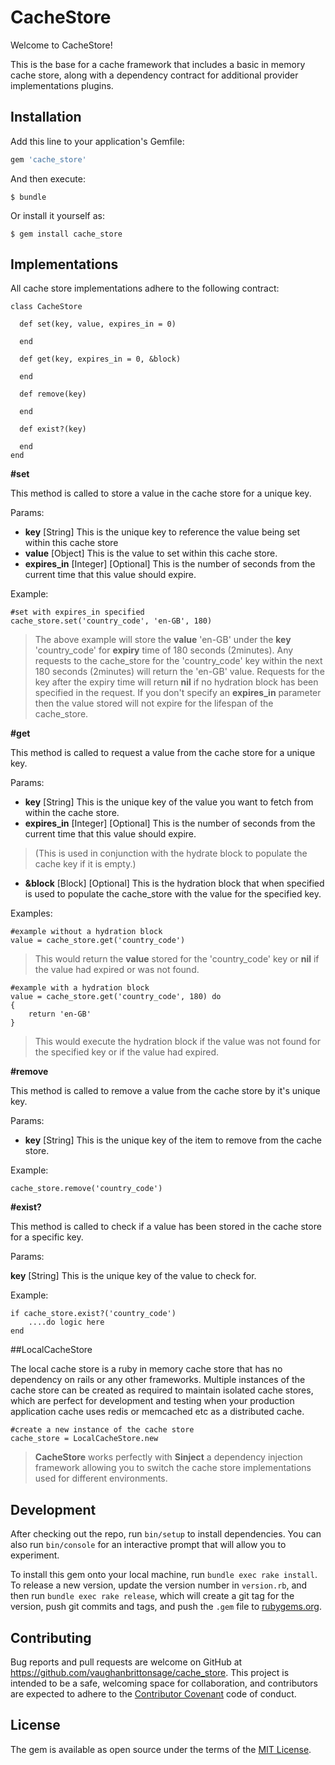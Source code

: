 # CacheStore

Welcome to CacheStore! 

This is the base for a cache framework that includes a basic in memory cache store, along with a dependency contract for additional provider implementations plugins.

## Installation

Add this line to your application's Gemfile:

```ruby
gem 'cache_store'
```

And then execute:

    $ bundle

Or install it yourself as:

    $ gem install cache_store

## Implementations

All cache store implementations adhere to the following contract:

    
	class CacheStore
		  
	  def set(key, value, expires_in = 0)
	
	  end
		  
	  def get(key, expires_in = 0, &block)
	
	  end
	 
	  def remove(key)
	
	  end

	  def exist?(key)
	
	  end
	end
	

**#set**

This method is called to store a value in the cache store for a unique key.

Params:

- **key** [String] 
This is the unique key to reference the value being set within this cache store
- **value** [Object]
This is the value to set within this cache store.
- **expires_in** [Integer] [Optional]
This is the number of seconds from the current time that this value should expire.

Example:

    #set with expires_in specified
    cache_store.set('country_code', 'en-GB', 180)
   

> The above example will store the **value** 'en-GB' under the **key**
> 'country_code' for **expiry** time of 180 seconds (2minutes). 
> Any requests to the cache_store for the 'country_code' key within the next 180 seconds (2minutes) will return the 'en-GB' value. 
> Requests for the key after the expiry time will return **nil** if no hydration block has been specified in the request.
>  If you don't specify an **expires_in** parameter then the value stored will not expire for the lifespan of the cache_store.

**#get**

This method is called to request a value from the cache store for a unique key.

Params:

- **key** [String]
This is the unique key of the value you want to fetch from within the cache store.
- **expires_in** [Integer] [Optional]
This is the number of seconds from the current time that this value should expire.

> (This is used in conjunction with the hydrate block to populate the cache key if it is empty.)

- **&block** [Block] [Optional]
This is the hydration block that when specified is used to populate the cache_store with the value for the specified key.

Examples:

    #example without a hydration block
    value = cache_store.get('country_code')

> This would return the **value** stored for the 'country_code' key or **nil** if the value had expired or was not found.

    #example with a hydration block
    value = cache_store.get('country_code', 180) do
    {
	    return 'en-GB'
    }

> This would execute the hydration block if the value was not found for the specified key or if the value had expired.

**#remove**

This method is called to remove a value from the cache store by it's unique key.

Params:

- **key** [String] This is the unique key of the item to remove from the cache store.

Example:

    cache_store.remove('country_code')


**#exist?**

This method is called to check if a value has been stored in the cache store for a specific key.

Params:

**key** [String]
This is the unique key of the value to check for.

Example:

    if cache_store.exist?('country_code')
	    ....do logic here
	end


##LocalCacheStore

The local cache store is a ruby in memory cache store that has no dependency on rails or any other frameworks. Multiple instances of the cache store can be created as required to maintain isolated cache stores, which are perfect for development and testing when your production application cache uses redis or memcached etc as a distributed cache.

    #create a new instance of the cache store
    cache_store = LocalCacheStore.new

> **CacheStore** works perfectly with **Sinject** a dependency injection framework allowing you to switch the cache store implementations used for different environments.

## Development

After checking out the repo, run `bin/setup` to install dependencies. You can also run `bin/console` for an interactive prompt that will allow you to experiment.

To install this gem onto your local machine, run `bundle exec rake install`. To release a new version, update the version number in `version.rb`, and then run `bundle exec rake release`, which will create a git tag for the version, push git commits and tags, and push the `.gem` file to [rubygems.org](https://rubygems.org).

## Contributing

Bug reports and pull requests are welcome on GitHub at https://github.com/vaughanbrittonsage/cache_store. This project is intended to be a safe, welcoming space for collaboration, and contributors are expected to adhere to the [Contributor Covenant](http://contributor-covenant.org) code of conduct.


## License

The gem is available as open source under the terms of the [MIT License](http://opensource.org/licenses/MIT).

